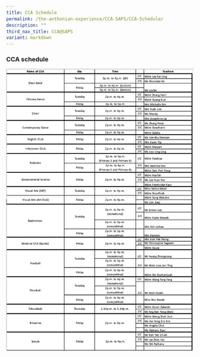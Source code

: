 ```yaml
---
title: CCA Schedule
permalink: /the-anthonian-experience/CCA-SAPS/CCA-Schedule/
description: ""
third_nav_title: CCA@SAPS
variant: markdown
---
```

### CCA schedule
![](/images/CCA_schedule.png)